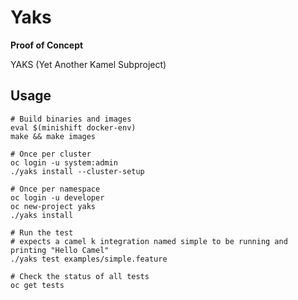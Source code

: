 # Yaks

**Proof of Concept**

YAKS (Yet Another Kamel Subproject)

## Usage

```
# Build binaries and images
eval $(minishift docker-env)
make && make images

# Once per cluster
oc login -u system:admin
./yaks install --cluster-setup

# Once per namespace
oc login -u developer
oc new-project yaks
./yaks install

# Run the test
# expects a camel k integration named simple to be running and printing "Hello Camel"
./yaks test examples/simple.feature

# Check the status of all tests
oc get tests
```
